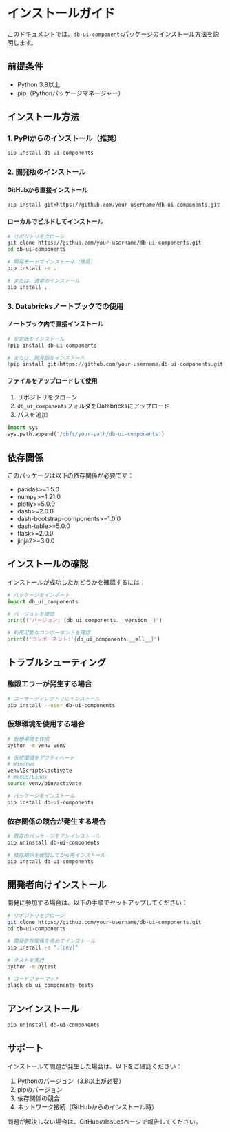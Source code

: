 # インストールガイド

このドキュメントでは、`db-ui-components`パッケージのインストール方法を説明します。

## 前提条件

- Python 3.8以上
- pip（Pythonパッケージマネージャー）

## インストール方法

### 1. PyPIからのインストール（推奨）

```bash
pip install db-ui-components
```

### 2. 開発版のインストール

#### GitHubから直接インストール

```bash
pip install git+https://github.com/your-username/db-ui-components.git
```

#### ローカルでビルドしてインストール

```bash
# リポジトリをクローン
git clone https://github.com/your-username/db-ui-components.git
cd db-ui-components

# 開発モードでインストール（推奨）
pip install -e .

# または、通常のインストール
pip install .
```

### 3. Databricksノートブックでの使用

#### ノートブック内で直接インストール

```python
# 安定版をインストール
!pip install db-ui-components

# または、開発版をインストール
!pip install git+https://github.com/your-username/db-ui-components.git
```

#### ファイルをアップロードして使用

1. リポジトリをクローン
2. `db_ui_components`フォルダをDatabricksにアップロード
3. パスを追加

```python
import sys
sys.path.append('/dbfs/your-path/db-ui-components')
```

## 依存関係

このパッケージは以下の依存関係が必要です：

- pandas>=1.5.0
- numpy>=1.21.0
- plotly>=5.0.0
- dash>=2.0.0
- dash-bootstrap-components>=1.0.0
- dash-table>=5.0.0
- flask>=2.0.0
- jinja2>=3.0.0

## インストールの確認

インストールが成功したかどうかを確認するには：

```python
# パッケージをインポート
import db_ui_components

# バージョンを確認
print(f"バージョン: {db_ui_components.__version__}")

# 利用可能なコンポーネントを確認
print(f"コンポーネント: {db_ui_components.__all__}")
```

## トラブルシューティング

### 権限エラーが発生する場合

```bash
# ユーザーディレクトリにインストール
pip install --user db-ui-components
```

### 仮想環境を使用する場合

```bash
# 仮想環境を作成
python -m venv venv

# 仮想環境をアクティベート
# Windows
venv\Scripts\activate
# macOS/Linux
source venv/bin/activate

# パッケージをインストール
pip install db-ui-components
```

### 依存関係の競合が発生する場合

```bash
# 既存のパッケージをアンインストール
pip uninstall db-ui-components

# 依存関係を確認してから再インストール
pip install db-ui-components
```

## 開発者向けインストール

開発に参加する場合は、以下の手順でセットアップしてください：

```bash
# リポジトリをクローン
git clone https://github.com/your-username/db-ui-components.git
cd db-ui-components

# 開発依存関係を含めてインストール
pip install -e ".[dev]"

# テストを実行
python -m pytest

# コードフォーマット
black db_ui_components tests
```

## アンインストール

```bash
pip uninstall db-ui-components
```

## サポート

インストールで問題が発生した場合は、以下をご確認ください：

1. Pythonのバージョン（3.8以上が必要）
2. pipのバージョン
3. 依存関係の競合
4. ネットワーク接続（GitHubからのインストール時）

問題が解決しない場合は、GitHubのIssuesページで報告してください。